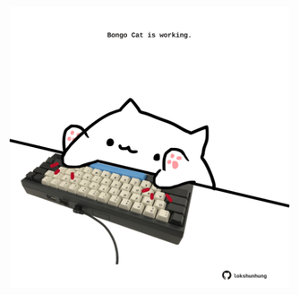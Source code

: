 <!-- built at 17/07/2023, 23:01:01 UTC -->
<p align="center">
  <img width="500" height="500" src="./ReadmeImage.svg">
</p>
